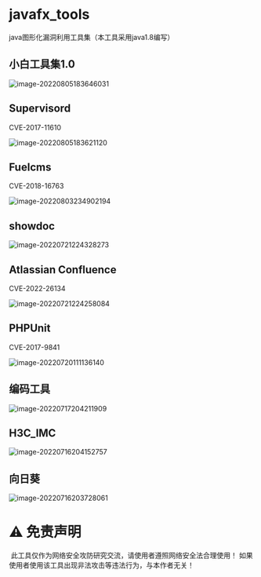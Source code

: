 # javafx_tools
java图形化漏洞利用工具集（本工具采用java1.8编写）



## 小白工具集1.0

![image-20220805183646031](img/image-20220805183646031.png)

## Supervisord

CVE-2017-11610

![image-20220805183621120](img/image-20220805183621120.png)

## Fuelcms

CVE-2018-16763

![image-20220803234902194](img/image-20220803234902194.png)

## showdoc

![image-20220721224328273](img/image-20220721224328273.png)

## Atlassian Confluence

CVE-2022-26134

![image-20220721224258084](img/image-20220721224258084.png)

## PHPUnit

CVE-2017-9841

![image-20220720111136140](img/image-20220720111136140.png)



## 编码工具

![image-20220717204211909](img/image-20220717204211909.png)



## H3C_IMC

![image-20220716204152757](img/image-20220716204152757.png)



## 向日葵

![image-20220716203728061](img/image-20220716203728061.png)

# ⚠️ 免责声明

​	此工具仅作为网络安全攻防研究交流，请使用者遵照网络安全法合理使用！ 如果使用者使用该工具出现非法攻击等违法行为，与本作者无关！

